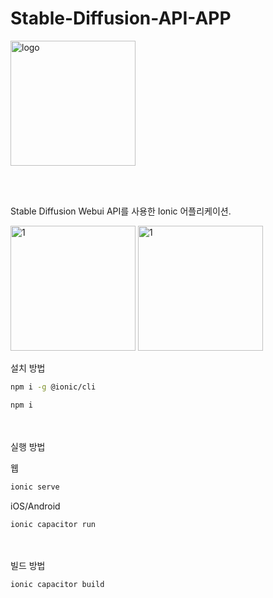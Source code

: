 # Stable-Diffusion-API-APP
<img src="https://github.com/jeong-jimin-github/Stable-Diffusion-API-APP/assets/95138574/64e0a091-0b75-4ee0-936d-292e27920215" alt="logo" width="200"/>

<br><br>


Stable Diffusion Webui API를 사용한 Ionic 어플리케이션.


<img src="https://github.com/jeong-jimin-github/Stable-Diffusion-API-APP/assets/95138574/676bd7e3-bb53-43f2-9392-59b72f63a75a" alt="1" width="200"/>
<img src="https://github.com/jeong-jimin-github/Stable-Diffusion-API-APP/assets/95138574/a7aea842-6608-485d-bf4a-499e418fdaa0" alt="1" width="200"/>

설치 방법
```bash
npm i -g @ionic/cli
```
```bash
npm i
```
<br><br>
실행 방법

웹
```bash
ionic serve
```
iOS/Android
```bash
ionic capacitor run
```
<br><br>
빌드 방법
```bash
ionic capacitor build
```
